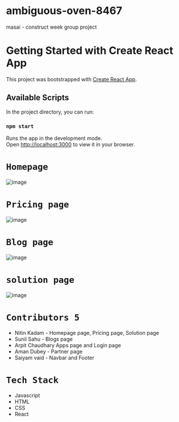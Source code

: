 # ambiguous-oven-8467
masai - construct week group project

# Getting Started with Create React App

This project was bootstrapped with [Create React App](https://github.com/facebook/create-react-app).

## Available Scripts

In the project directory, you can run:

### `npm start`

Runs the app in the development mode.\
Open [http://localhost:3000](http://localhost:3000) to view it in your browser.

# `Homepage`
![image](https://user-images.githubusercontent.com/99539536/180440088-ff79142f-f682-4552-8dc3-05cd3ef616fe.png)

# `Pricing page`
![image](https://user-images.githubusercontent.com/99539536/180440221-2d598080-7a8d-4af0-bad8-e3e2c0e8df95.png)

# `Blog page`
![image](https://user-images.githubusercontent.com/99539536/180440571-efcf370b-c62e-4517-9cbe-958853da2821.png)

# `solution page`
![image](https://user-images.githubusercontent.com/99539536/180440475-1be8a941-85e5-4dc5-94e3-2795be8f92e0.png)

# `Contributors 5`
<ul>
<li>Nitin Kadam - Homepage page, Pricing page, Solution page</li>
<li>Sunil Sahu - Blogs page</li>
<li>Arpit Chaudhary Apps page and Login page</li>
<li>Aman Dubey - Partner page</li>
<li>Saiyam vaid - Navbar and Footer</li>
</ul>


# `Tech Stack`
<ul>
<li>Javascript</li>
<li>HTML</li>
<li>CSS</li>
<li>React</li>
</ul>






